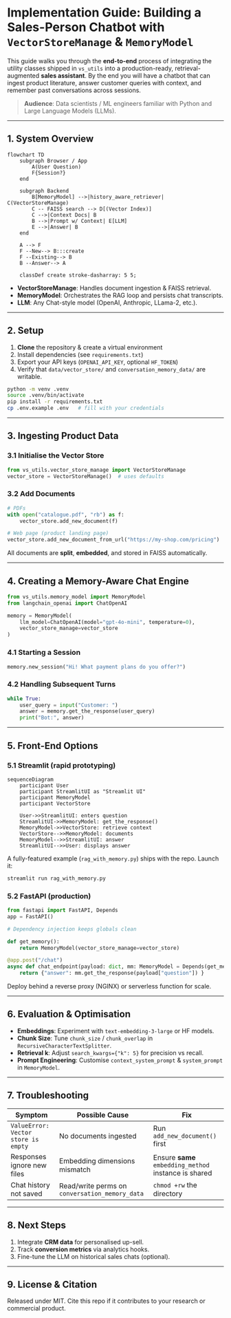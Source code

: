 # Implementation Guide: Building a Sales-Person Chatbot with `VectorStoreManage` & `MemoryModel`

This guide walks you through the **end-to-end** process of integrating the utility classes shipped in `vs_utils` into a production-ready, retrieval-augmented **sales assistant**. By the end you will have a chatbot that can ingest product literature, answer customer queries with context, and remember past conversations across sessions.

> **Audience**: Data scientists / ML engineers familiar with Python and Large Language Models (LLMs).

---

## 1. System Overview

```mermaid
flowchart TD
    subgraph Browser / App
        A(User Question)
        F{Session?}
    end

    subgraph Backend
        B[MemoryModel] -->|history_aware_retriever| C(VectorStoreManage)
        C -- FAISS search --> D[(Vector Index)]
        C -->|Context Docs| B
        B -->|Prompt w/ Context| E[LLM]
        E -->|Answer| B
    end

    A --> F
    F --New--> B:::create
    F --Existing--> B
    B --Answer--> A

    classDef create stroke-dasharray: 5 5;
```

* **VectorStoreManage**: Handles document ingestion & FAISS retrieval.
* **MemoryModel**: Orchestrates the RAG loop and persists chat transcripts.
* **LLM**: Any Chat-style model (OpenAI, Anthropic, LLama-2, etc.).

---

## 2. Setup

1. **Clone** the repository & create a virtual environment
2. Install dependencies (see `requirements.txt`)
3. Export your API keys (`OPENAI_API_KEY`, optional `HF_TOKEN`)
4. Verify that `data/vector_store/` and `conversation_memory_data/` are writable.

```bash
python -m venv .venv
source .venv/bin/activate
pip install -r requirements.txt
cp .env.example .env   # fill with your credentials
```

---

## 3. Ingesting Product Data

### 3.1 Initialise the Vector Store

```python
from vs_utils.vector_store_manage import VectorStoreManage
vector_store = VectorStoreManage()  # uses defaults
```

### 3.2 Add Documents

```python
# PDFs
with open("catalogue.pdf", "rb") as f:
    vector_store.add_new_document(f)

# Web page (product landing page)
vector_store.add_new_document_from_url("https://my-shop.com/pricing")
```

All documents are **split**, **embedded**, and stored in FAISS automatically.

---

## 4. Creating a Memory-Aware Chat Engine

```python
from vs_utils.memory_model import MemoryModel
from langchain_openai import ChatOpenAI

memory = MemoryModel(
    llm_model=ChatOpenAI(model="gpt-4o-mini", temperature=0),
    vector_store_manage=vector_store
)
```

### 4.1 Starting a Session

```python
memory.new_session("Hi! What payment plans do you offer?")
```

### 4.2 Handling Subsequent Turns

```python
while True:
    user_query = input("Customer: ")
    answer = memory.get_the_response(user_query)
    print("Bot:", answer)
```

---

## 5. Front-End Options

### 5.1 Streamlit (rapid prototyping)

```mermaid
sequenceDiagram
    participant User
    participant StreamlitUI as "Streamlit UI"
    participant MemoryModel
    participant VectorStore

    User->>StreamlitUI: enters question
    StreamlitUI->>MemoryModel: get_the_response()
    MemoryModel->>VectorStore: retrieve context
    VectorStore-->>MemoryModel: documents
    MemoryModel-->>StreamlitUI: answer
    StreamlitUI-->>User: displays answer
```

A fully-featured example (`rag_with_memory.py`) ships with the repo. Launch it:

```bash
streamlit run rag_with_memory.py
```

### 5.2 FastAPI (production)

```python
from fastapi import FastAPI, Depends
app = FastAPI()

# Dependency injection keeps globals clean

def get_memory():
    return MemoryModel(vector_store_manage=vector_store)

@app.post("/chat")
async def chat_endpoint(payload: dict, mm: MemoryModel = Depends(get_memory)):
    return {"answer": mm.get_the_response(payload["question"]) }
```

Deploy behind a reverse proxy (NGINX) or serverless function for scale.

---

## 6. Evaluation & Optimisation

* **Embeddings**: Experiment with `text-embedding-3-large` or HF models.
* **Chunk Size**: Tune `chunk_size` / `chunk_overlap` in `RecursiveCharacterTextSplitter`.
* **Retrieval k**: Adjust `search_kwargs={"k": 5}` for precision vs recall.
* **Prompt Engineering**: Customise `context_system_prompt` & `system_prompt` in `MemoryModel`.

---

## 7. Troubleshooting

| Symptom | Possible Cause | Fix |
|---------|----------------|-----|
| `ValueError: Vector store is empty` | No documents ingested | Run `add_new_document()` first |
| Responses ignore new files | Embedding dimensions mismatch | Ensure **same** `embedding_method` instance is shared |
| Chat history not saved | Read/write perms on `conversation_memory_data` | `chmod +rw` the directory |

---

## 8. Next Steps

1. Integrate **CRM data** for personalised up-sell.
2. Track **conversion metrics** via analytics hooks.
3. Fine-tune the LLM on historical sales chats (optional).

---

## 9. License & Citation

Released under MIT. Cite this repo if it contributes to your research or commercial product. 